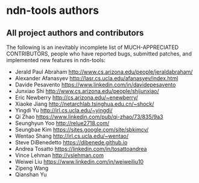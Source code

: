 # ndn-tools authors

## All project authors and contributors

The following is an inevitably incomplete list of MUCH-APPRECIATED CONTRIBUTORS,
people who have reported bugs, submitted patches, and implemented new features
in ndn-tools:

* Jerald Paul Abraham   <http://www.cs.arizona.edu/people/jeraldabraham/>
* Alexander Afanasyev   <http://lasr.cs.ucla.edu/afanasyev/index.html>
* Davide Pesavento      <https://www.linkedin.com/in/davidepesavento>
* Junxiao Shi           <http://www.cs.arizona.edu/people/shijunxiao/>
* Eric Newberry         <http://cs.arizona.edu/~enewberry/>
* Xiaoke Jiang          <http://netarchlab.tsinghua.edu.cn/~shock/>
* Yingdi Yu             <http://irl.cs.ucla.edu/~yingdi/>
* Qi Zhao               <https://www.linkedin.com/pub/qi-zhao/73/835/9a3>
* Seunghyun Yoo         <http://relue2718.com/>
* Seungbae Kim          <https://sites.google.com/site/sbkimcv/>
* Wentao Shang          <http://irl.cs.ucla.edu/~wentao/>
* Steve DiBenedetto     <https://dibenede.github.io>
* Andrea Tosatto        <https://linkedin.com/in/tosattoandrea>
* Vince Lehman          <http://vslehman.com>
* Weiwei Liu            <https://www.linkedin.com/in/weiweiliu10>
* Zipeng Wang
* Qianshan Yu

